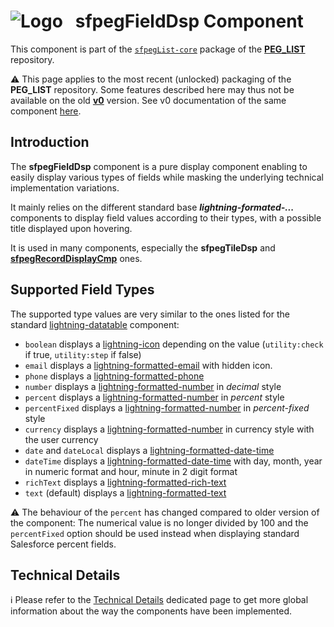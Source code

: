 # ![Logo](/media/Logo.png) &nbsp; **sfpegFieldDsp** Component

This component is part of the [`sfpegList-core`](/help/sfpegListPkgCore.md) package
of the **[PEG_LIST](/README.md)** repository.

⚠️ This page applies to the most recent (unlocked) packaging of the **PEG_LIST** repository.
Some features described here may thus not be available on the old **[v0](https://github.com/pegros/PEG_LIST/tree/v0)** version.
See v0 documentation of the same component [here](/blob/v0/help/sfpegFieldDsp.md).


## Introduction

The **sfpegFieldDsp** component is a pure display component enabling
to easily display various types of fields while masking the underlying technical
implementation variations.

It mainly relies on the different standard base ***lightning-formated-...*** components to display
field values according to their types, with a possible title displayed upon hovering.

It is used in many components, especially the **sfpegTileDsp** and **[sfpegRecordDisplayCmp](/help/sfpegRecordDisplayCmp.md)**
ones.


## Supported Field Types

The supported type values are very similar to the ones listed for the standard 
[lightning-datatable](https://developer.salesforce.com/docs/component-library/bundle/lightning-datatable/documentation) component:
* `boolean` displays a [lightning-icon](https://developer.salesforce.com/docs/component-library/bundle/lightning-icon/documentation) depending on the value (`utility:check` if true, `utility:step` if false)
* `email` displays a [lightning-formatted-email](https://developer.salesforce.com/docs/component-library/bundle/lightning-formatted-email/documentation) with hidden icon.
* `phone` displays a [lightning-formatted-phone](https://developer.salesforce.com/docs/component-library/bundle/lightning-formatted-phone/documentation)
* `number` displays a [lightning-formatted-number](https://developer.salesforce.com/docs/component-library/bundle/lightning-formatted-number/documentation) in _decimal_ style
* `percent` displays a [lightning-formatted-number](https://developer.salesforce.com/docs/component-library/bundle/lightning-formatted-number/documentation) in _percent_ style
* `percentFixed` displays a [lightning-formatted-number](https://developer.salesforce.com/docs/component-library/bundle/lightning-formatted-number/documentation) in _percent-fixed_ style
* `currency` displays a [lightning-formatted-number](https://developer.salesforce.com/docs/component-library/bundle/lightning-formatted-number/documentation) in currency style with the user currency
* `date` and `dateLocal` displays a [lightning-formatted-date-time](https://developer.salesforce.com/docs/component-library/bundle/lightning-formatted-date-time/documentation) 
* `dateTime` displays a [lightning-formatted-date-time](https://developer.salesforce.com/docs/component-library/bundle/lightning-formatted-date-time/documentation) with day, month, year in numeric format and hour, minute in 2 digit format
* `richText` displays a [lightning-formatted-rich-text](https://developer.salesforce.com/docs/component-library/bundle/lightning-formatted-rich-text/documentation) 
* `text` (default) displays a [lightning-formatted-text](https://developer.salesforce.com/docs/component-library/bundle/lightning-formatted-text/documentation) 


⚠️ The behaviour of the `percent` has changed compared to older version of the component:
The numerical value is no longer divided by 100 and the `percentFixed` option should be
used instead when displaying standard Salesforce percent fields.


## Technical Details

ℹ️ Please refer to the [Technical Details](/help/technical.md) dedicated page to 
get more global information about the way the components have been implemented.